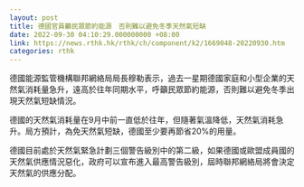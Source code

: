 ```yaml
---
layout: post
title: 德國官員籲民眾節約能源　否則難以避免冬季天然氣短缺
date: 2022-09-30 04:10:29.000000000 +08:00
link: https://news.rthk.hk/rthk/ch/component/k2/1669048-20220930.htm
categories: rthk
---
```


德國能源監管機構聯邦網絡局局長穆勒表示，過去一星期德國家庭和小型企業的天然氣消耗量急升，遠高於往年同期水平，呼籲民眾節約能源，否則難以避免冬季出現天然氣短缺情況。

德國的天然氣消耗量在9月中前一直低於往年，但隨著氣溫降低，天然氣消耗急升。局方預計，為免天然氣短缺，德國至少要再節省20%的用量。

德國目前處於天然氣緊急計劃三個警告級別中的第二級，如果德國或歐盟成員國的天然氣供應情況惡化，政府可以宣布進入最高警告級別，屆時聯邦網絡局將會決定天然氣的供應分配。
